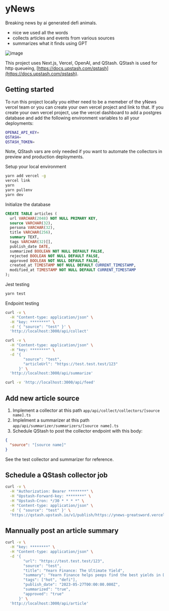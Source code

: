 # yNews
Breaking news by ai generated defi animals.

- nice we used all the words
- collects articles and events from various sources
- summarizes what it finds using GPT

![image](https://github.com/murderteeth/ynews/assets/89237203/872a8cd1-707a-4520-9cbd-b55e1fcfdeb8)

This project uses Next.js, Vercel, OpenAI, and QStash. QStash is used for http queueing, [https://docs.upstash.com/qstash](https://docs.upstash.com/qstash).


## Getting started
To run this project locally you either need to be a memeber of the yNews vercel team or you can create your own vercel project and link to that. If you create your own vercel project, use the vercel dashboard to add a postgres database and add the following environment variables to all your deployments:
```bash
OPENAI_API_KEY=
QSTASH=
QSTASH_TOKEN=
```
Note, QStash vars are only needed if you want to automate the collectors in preview and production deployments.

Setup your local environment
```bash
yarn add vercel -g
vercel link
yarn
yarn pullenv
yarn dev
```

Initialize the database
```sql
CREATE TABLE articles (
  url VARCHAR(2048) NOT NULL PRIMARY KEY,
  source VARCHAR(32),
  persona VARCHAR(32),
  title VARCHAR(256),
  summary TEXT,
  tags VARCHAR(32)[],
  publish_date DATE,
  summarized BOOLEAN NOT NULL DEFAULT FALSE,
  rejected BOOLEAN NOT NULL DEFAULT FALSE,
  approved BOOLEAN NOT NULL DEFAULT FALSE,
  created_at TIMESTAMP NOT NULL DEFAULT CURRENT_TIMESTAMP,
  modified_at TIMESTAMP NOT NULL DEFAULT CURRENT_TIMESTAMP
);
```

Jest testing
```bash
yarn test
```

Endpoint testing
```bash
curl -v \
  -H "Content-type: application/json" \
  -H "key: ********" \
  -d '{ "source": "test" }' \
  'http://localhost:3000/api/collect'

curl -v \
  -H "Content-type: application/json" \
  -H "key: ********" \
  -d '{
        "source": "test",
        "articleUrl": "https://test.test.test/123"
      }' \
  'http://localhost:3000/api/summarize'

curl -v 'http://localhost:3000/api/feed'
```

## Add new article source
1. Implement a collector at this path `app/api/collect/collectors/[source name].ts`
2. Implelment a summarizer at this path `app/api/summarizer/summarizers/[source name].ts`
3. Schedule QStash to post the collector endpoint with this body:
```json
{
  "source": "[source name]"
}
```

See the test collector and summarizer for reference.

## Schedule a QStash collector job
```bash
curl -v \
  -H "Authorization: Bearer ********" \
  -H "Upstash-Forward-key: ********" \
  -H "Upstash-Cron: */30 * * * *" \
  -H "Content-type: application/json" \
  -d '{ "source": "test" }' \
  'https://qstash.upstash.io/v1/publish/https://ynews-greatsword.vercel.app/api/collect'
```

## Mannually post an article summary
```bash
curl -v \
  -H "key: ********" \
  -H "Content-type: application/json" \
  -d '{ 
        "url": "https://test.test.test/123",
        "source": "test",
        "title": "Yearn Finance: The Ultimate Yield",
        "summary": "Yearn Finance helps peeps find the best yields in DeFi, automates yield farming, makes it easy for anyone!",
        "tags": ["hot", "defi"],
        "publish_date": "2023-05-27T00:00:00.000Z",
        "summarized": "true",
        "approved": "true"
      }' \
  'http://localhost:3000/api/article'
```
